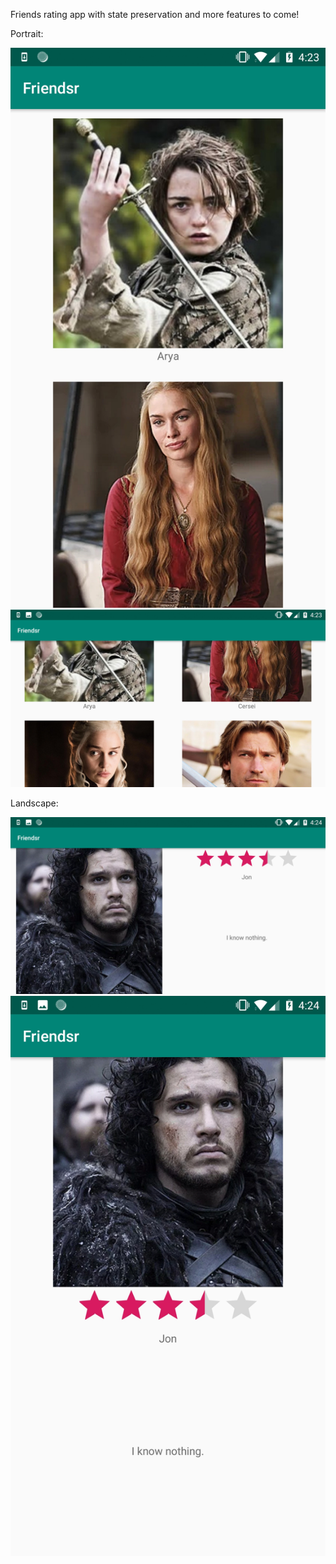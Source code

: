 Friends rating app with state preservation and more features to come!

Portrait:

![1](Screenshot_20181114-162343.jpg)
![2](Screenshot_20181114-162353.jpg)

Landscape:

![3](Screenshot_20181114-162401.jpg)
![4](Screenshot_20181114-162406.jpg)


